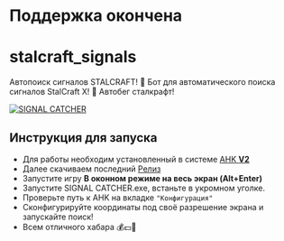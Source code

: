 # Поддержка окончена
# stalcraft_signals

Автопоиск сигналов STALCRAFT! 
🤖 Бот для автоматического поиска сигналов StalCraft X!
🏃 Автобег сталкрафт!

[![SIGNAL CATCHER](https://pic.rutubelist.ru/video/34/4e/344ea05de090cb37b508214df34476b2.jpg)](https://rutube.ru/video/private/c15b9cb32239afcb9694a68c1c53da86/?p=dvf3OdLZSTO0IHmvTC96Rg)

## Инструкция для запуска

- Для работы необходим уcтановленный в системе [AHK **V2**](https://www.autohotkey.com/)
- Далее скачиваем последний [Релиз](https://github.com/TeoDar/stalcraft_signals/releases)
- Запустите игру **В оконном режиме на весь экран (Alt+Enter)**
- Запустите SIGNAL CATCHER.exe, встаньте в укромном уголке.
- Проверьте путь к AHK на вкладке `"Конфигурация"`
- Сконфигурируйте координаты под своё разрешение экрана и запускайте поиск!
- Всем отличного хабара 💰💵💸
